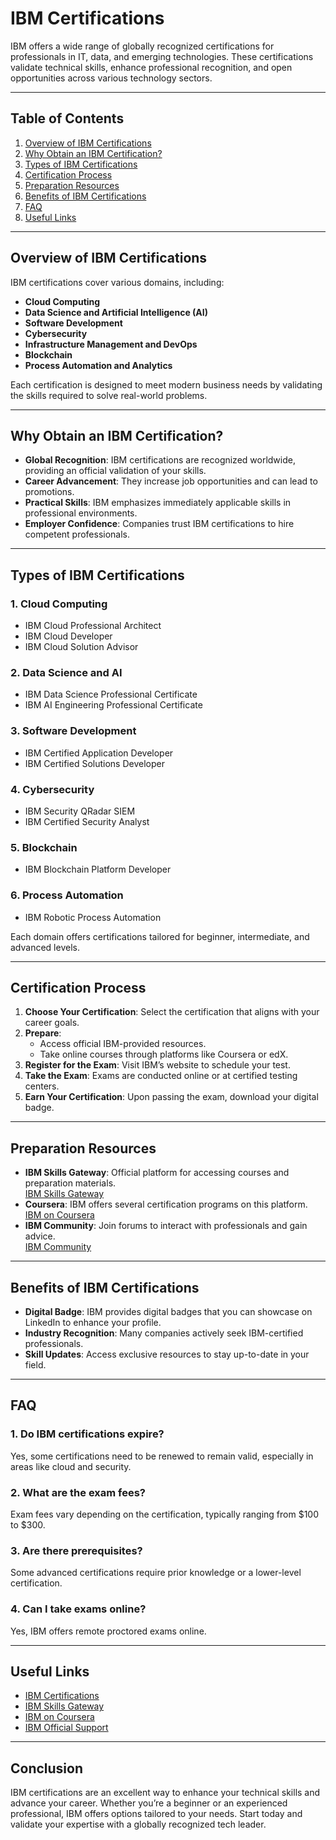 # IBM Certifications

IBM offers a wide range of globally recognized certifications for professionals in IT, data, and emerging technologies. These certifications validate technical skills, enhance professional recognition, and open opportunities across various technology sectors.

---

## Table of Contents
1. [Overview of IBM Certifications](#overview-of-ibm-certifications)
2. [Why Obtain an IBM Certification?](#why-obtain-an-ibm-certification)
3. [Types of IBM Certifications](#types-of-ibm-certifications)
4. [Certification Process](#certification-process)
5. [Preparation Resources](#preparation-resources)
6. [Benefits of IBM Certifications](#benefits-of-ibm-certifications)
7. [FAQ](#faq)
8. [Useful Links](#useful-links)

---

## Overview of IBM Certifications

IBM certifications cover various domains, including:
- **Cloud Computing**
- **Data Science and Artificial Intelligence (AI)**
- **Software Development**
- **Cybersecurity**
- **Infrastructure Management and DevOps**
- **Blockchain**
- **Process Automation and Analytics**

Each certification is designed to meet modern business needs by validating the skills required to solve real-world problems.

---

## Why Obtain an IBM Certification?

- **Global Recognition**: IBM certifications are recognized worldwide, providing an official validation of your skills.
- **Career Advancement**: They increase job opportunities and can lead to promotions.
- **Practical Skills**: IBM emphasizes immediately applicable skills in professional environments.
- **Employer Confidence**: Companies trust IBM certifications to hire competent professionals.

---

## Types of IBM Certifications

### 1. **Cloud Computing**
   - IBM Cloud Professional Architect
   - IBM Cloud Developer
   - IBM Cloud Solution Advisor

### 2. **Data Science and AI**
   - IBM Data Science Professional Certificate
   - IBM AI Engineering Professional Certificate

### 3. **Software Development**
   - IBM Certified Application Developer
   - IBM Certified Solutions Developer

### 4. **Cybersecurity**
   - IBM Security QRadar SIEM
   - IBM Certified Security Analyst

### 5. **Blockchain**
   - IBM Blockchain Platform Developer

### 6. **Process Automation**
   - IBM Robotic Process Automation

Each domain offers certifications tailored for beginner, intermediate, and advanced levels.

---

## Certification Process

1. **Choose Your Certification**: Select the certification that aligns with your career goals.
2. **Prepare**:
   - Access official IBM-provided resources.
   - Take online courses through platforms like Coursera or edX.
3. **Register for the Exam**: Visit IBM’s website to schedule your test.
4. **Take the Exam**: Exams are conducted online or at certified testing centers.
5. **Earn Your Certification**: Upon passing the exam, download your digital badge.

---

## Preparation Resources

- **IBM Skills Gateway**: Official platform for accessing courses and preparation materials.  
  [IBM Skills Gateway](https://www.ibm.com/training)  
- **Coursera**: IBM offers several certification programs on this platform.  
  [IBM on Coursera](https://www.coursera.org/ibm)  
- **IBM Community**: Join forums to interact with professionals and gain advice.  
  [IBM Community](https://community.ibm.com)

---

## Benefits of IBM Certifications

- **Digital Badge**: IBM provides digital badges that you can showcase on LinkedIn to enhance your profile.
- **Industry Recognition**: Many companies actively seek IBM-certified professionals.
- **Skill Updates**: Access exclusive resources to stay up-to-date in your field.

---

## FAQ

### 1. **Do IBM certifications expire?**  
Yes, some certifications need to be renewed to remain valid, especially in areas like cloud and security.

### 2. **What are the exam fees?**  
Exam fees vary depending on the certification, typically ranging from $100 to $300.

### 3. **Are there prerequisites?**  
Some advanced certifications require prior knowledge or a lower-level certification.

### 4. **Can I take exams online?**  
Yes, IBM offers remote proctored exams online.

---

## Useful Links

- [IBM Certifications](https://www.ibm.com/certify)  
- [IBM Skills Gateway](https://www.ibm.com/training)  
- [IBM on Coursera](https://www.coursera.org/ibm)  
- [IBM Official Support](https://www.ibm.com/support)

---

## Conclusion

IBM certifications are an excellent way to enhance your technical skills and advance your career. Whether you’re a beginner or an experienced professional, IBM offers options tailored to your needs. Start today and validate your expertise with a globally recognized tech leader.